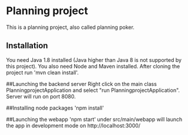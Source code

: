 # Planning project

This is a planning project, also called planning poker.

## Installation
You need Java 1.8 installed (Java higher than Java 8 is not supported by this project).
You also need Node and Maven installed. After cloning the project run 'mvn clean install'.

##Launching the backend server
Right click on the main class PlanningprojectApplication and select "run PlanningprojectApplication".
Server will run on port 8080.

##Installing node packages
'npm install'

##Launching the webapp
'npm start' under src/main/webapp will launch the app in development mode on http://localhost:3000/